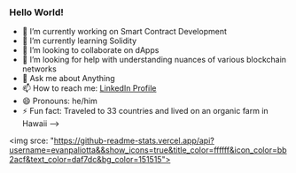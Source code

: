 ### Hello World!

- 🔭 I’m currently working on Smart Contract Development
- 🌱 I’m currently learning Solidity
- 👯 I’m looking to collaborate on dApps
- 🤔 I’m looking for help with understanding nuances of various blockchain networks
- 💬 Ask me about Anything
- 📫 How to reach me: [LinkedIn Profile](https://www.linkedin.com/in/evanpaliotta/)
- 😄 Pronouns: he/him
- ⚡ Fun fact: Traveled to 33 countries and lived on an organic farm in Hawaii
-->

<img srce: "https://github-readme-stats.vercel.app/api?username=evanpaliotta&&show_icons=true&title_color=ffffff&icon_color=bb2acf&text_color=daf7dc&bg_color=151515">
